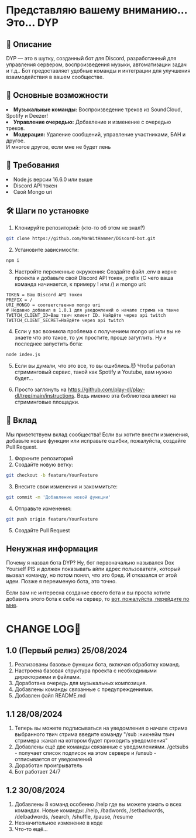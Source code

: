 # Представляю вашему вниманию... Это... DYP
<h2>📜 Описание</h2>

DYP — это в шутку, созданный бот для Discord, разработанный для управления сервером, воспроизведения музыки, автоматизации задач и т.д.. Бот предоставляет удобные команды и интеграции для улучшения взаимодействия в вашем сообществе.
<h2>🚀 Основные возможности</h2>
<li>
    <b>Музыкальные команды:</b> Воспроизведение треков из SoundCloud, Spotify и Deezer!
</li>
<li>
    <b>Управление очередью:</b> Добавление и изменение с очередью треков.
</li>
<li>
    <b>Модерация:</b> Удаление сообщений, управление участниками, БАН и другое.
</li>
И многое другое, если мне не будет лень
<h2>📑 Требования</h2>
<li>Node.js версии 16.6.0 или выше</li>
<li>Discord API токен</li>
<li>Свой Mongo uri</li>
<h2>🛠️ Шаги по установке</h2>

1. Клонируйте репозиторий: (кто-то об этом не знал?)

```bash
git clone https://github.com/ManWitHammer/Discord-bot.git
```

2. Установите зависимости:

```bash
npm i
```

3. Настройте переменные окружения: Создайте файл .env в корне проекта и добавьте свой Discord API токен, prefix (С чего ваша команда начинается, к примеру ! или /) и mongo uri:

```env
TOKEN = Ваш Discord API токен
PREFIX = /
URI_MONGO = соответственно mongo uri
# Недавно добавил в 1.0.1 для уведомлений о начале стрима на твиче
TWITCH_CLIENT_ID=Ваш твич клиент ID. Найдёте через api twitch
TWITCH_CLIENT_SECRET=Найдёте через api twitch
```
4. Если у вас возникла проблема с получением mongo uri или вы не знаете что это такое, то уж простите, проще загуглить. Ну и последнее запустить бота:
```bash
node index.js
```
5. Если вы думали, что это все, то вы ошиблись.😈 Чтобы работал стриминговый сервис, такой как Spotify и Youtube, вам нужно будет...

6. Просто заглянуть на https://github.com/play-dl/play-dl/tree/main/instructions. Ведь именно эта библиотека влияет на стриминговые площадки.

<h2>🤝 Вклад</h2>
Мы приветствуем вклад сообщества! Если вы хотите внести изменения, добавьте новые функции или исправьте ошибки, пожалуйста, создайте Pull Request.

1. Форкните репозиторий
2. Создайте новую ветку: 
```bash
git checkout -b feature/YourFeature
```
3. Внесите свои изменения и закоммитьте: 
```bash
git commit -m 'Добавление новой функции'
```
4. Отправьте изменения: 
```bash
git push origin feature/YourFeature
```
5. Создайте Pull Request
<h2>Ненужная информация</h2>
Почему я назвал бота DYP? Ну, бот первоначально назывался Dox Yourself PlS и должен показывать айпи адрес пользователя, который вызвал команду, но потом понял, что это бред. И отказался от этой идеи. Позже я переименую бота, это точно.

Если вам не интересна создание своего бота и вы проста хотите добавить этого бота к себе на сервер, то <a href="https://discord.com/oauth2/authorize?client_id=1273943571925434379&permissions=8&integration_type=0&scope=bot">вот, пожалуйста, перейдите по мне</a>.
<h1>CHANGE LOG💾</h1>
<h2>1.0 (Первый релиз) 25/08/2024</h2>

1. Реализованы базовые функции бота, включая обработку команд.
2. Настроена базовая структура проекта с необходимыми директориями и файлами.
3. Доработана очередь для музыкальных композиция.
4. Добавлены команды связанные с предупреждениями.
5. Добавлен файл README.md

<h2>1.1 28/08/2024</h2>

1. Теперь вы можете подписываться на уведомления о начале стрима выбранного твич стрима введите команду "/sub :никнейм твич стримера :канал на котором будет приходить уведомления"
2. Добавлены ещё две команды связанные с уведомлениями. /getsubs - получает список подписок на этом сервере и /unsub - отписывается от уведомлений
3. Доработан проигрыватель
4. Бот работает 24/7

<h2>1.2 30/08/2024</h2>

1. Добавлены 8 команд особенно /help где вы можете узнать о всех командах. Новые команды: /help, /badwords, /setbadwords, /delbadwords, /search, /shuffle, /pause, /resume
2. Незначительное изменение в коде
3. Что-то ещё...
